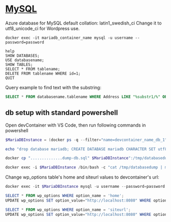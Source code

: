 # [MySQL](https://dev.mysql.com/doc/mysql-getting-started/en/)

Azure database for MySQL default collation: latin1_swedish_ci
Change it to utf8_unicode_ci for Wordpress use.

```
docker exec -it mariadb_container_name mysql -u username --password=password

help
SHOW DATABASES;
USE databasename;
SHOW TABLES;
SELECT * FROM tablename;
DELETE FROM tablename WHERE id=1;
QUIT
```

Query example to find text with the substring:

```SQL
SELECT * FROM databasename.tablename WHERE Address LIKE "%substr1/%" OR Address LIKE "%substr2%";
```

## db setup with standard powershell

Open devContainer with VS Code, then run following commands in powershell

```powershell
$MariaDBInstance = (docker ps -q --filter="name=devcontainer_name_db_1" --format "{{.Names}}") | Out-String | ForEach-Object {$_.Trim()}

echo "drop database mariadb; CREATE DATABASE mariadb CHARACTER SET utf8 COLLATE utf8_unicode_ci;" |  docker exec -i $MariaDBInstance mysql -u mariadb --password=mariadb

docker cp "..............dump-db.sql" $MariaDBInstance":/tmp/databasedump"

docker exec -i $MariaDBInstance /bin/bash -c "cat /tmp/databasedump | mysql -u mariadb --password=mariadb mariadb && rm /tmp/databasedump"
```

Change wp_options table's home and siteurl values to devcontainer's url:

```powershell
docker exec -it $MariaDBInstance mysql -u username --password=password

SELECT * FROM wp_options WHERE option_name = 'home';
UPDATE wp_options SET option_value="http://localhost:8080" WHERE option_name = "home";

SELECT * FROM wp_options WHERE option_name = 'siteurl';
UPDATE wp_options SET option_value="http://localhost:8080" WHERE option_name = "siteurl";
```

